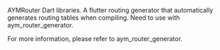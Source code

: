 AYMRouter Dart libraries.
A flutter routing generator that automatically generates routing tables when compiling.
Need to use with aym_router_generator.

For more information, please refer to aym_router_generator.